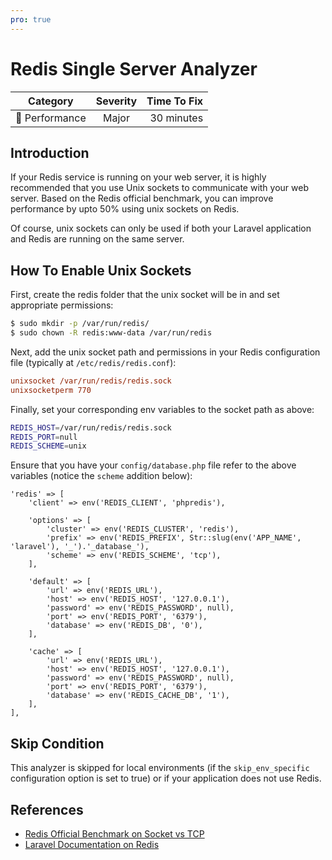 ```yaml
---
pro: true
---
```


# Redis Single Server Analyzer <Badge text="PRO" type="tip"/>

| Category       | Severity   | Time To Fix  |
| -------------  |:----------:| ------------:|
| :rocket: Performance | Major | 30 minutes  |

## Introduction

If your Redis service is running on your web server, it is highly recommended that you use Unix sockets to communicate with your web server. Based on the Redis official benchmark, you can improve performance by upto 50% using unix sockets on Redis.

Of course, unix sockets can only be used if both your Laravel application and Redis are running on the same server.

## How To Enable Unix Sockets

First, create the redis folder that the unix socket will be in and set appropriate permissions:

```bash
$ sudo mkdir -p /var/run/redis/
$ sudo chown -R redis:www-data /var/run/redis
```

Next, add the unix socket path and permissions in your Redis configuration file (typically at `/etc/redis/redis.conf`):

```ini
unixsocket /var/run/redis/redis.sock
unixsocketperm 770
```

Finally, set your corresponding env variables to the socket path as above:

```bash
REDIS_HOST=/var/run/redis/redis.sock
REDIS_PORT=null
REDIS_SCHEME=unix
```

Ensure that you have your `config/database.php` file refer to the above variables (notice the `scheme` addition below):

```php{7}
'redis' => [
    'client' => env('REDIS_CLIENT', 'phpredis'),
    
    'options' => [
        'cluster' => env('REDIS_CLUSTER', 'redis'),
        'prefix' => env('REDIS_PREFIX', Str::slug(env('APP_NAME', 'laravel'), '_').'_database_'),
        'scheme' => env('REDIS_SCHEME', 'tcp'),
    ],

    'default' => [
        'url' => env('REDIS_URL'),
        'host' => env('REDIS_HOST', '127.0.0.1'),
        'password' => env('REDIS_PASSWORD', null),
        'port' => env('REDIS_PORT', '6379'),
        'database' => env('REDIS_DB', '0'),
    ],

    'cache' => [
        'url' => env('REDIS_URL'),
        'host' => env('REDIS_HOST', '127.0.0.1'),
        'password' => env('REDIS_PASSWORD', null),
        'port' => env('REDIS_PORT', '6379'),
        'database' => env('REDIS_CACHE_DB', '1'),
    ],
],
```

## Skip Condition

This analyzer is skipped for local environments (if the `skip_env_specific` configuration option is set to true) or if your application does not use Redis.

## References

- [Redis Official Benchmark on Socket vs TCP](https://redis.io/topics/benchmarks)
- [Laravel Documentation on Redis](https://laravel.com/docs/redis)